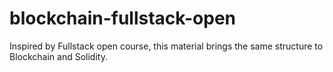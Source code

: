 # blockchain-fullstack-open
Inspired by Fullstack open course, this material brings the same structure to Blockchain and Solidity.
